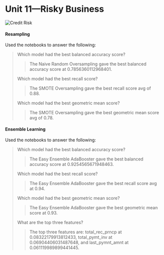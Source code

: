 # Unit 11—Risky Business

![Credit Risk](Images/credit-risk.jpg)


#### Resampling

Used the notebooks to answer the following:

> Which model had the best balanced accuracy score?
>> The Naive Random Oversampling gave the best balanced accuracy score at 0.7856360112968401.
>
> Which model had the best recall score?
>> The SMOTE Oversampling gave the best recall score avg of 0.88.
> 
> Which model had the best geometric mean score?
>> The SMOTE Oversampling gave the best geometric mean score avg of 0.78.



#### Ensemble Learning

Used the notebooks to answer the following:

> Which model had the best balanced accuracy score?
>> The Easy Ensemble AdaBooster gave the best balanced accuracy score at 0.9254565671948463.
>
> Which model had the best recall score?
>> The Easy Ensemble AdaBooster gave the best recall score avg at 0.94.
>
> Which model had the best geometric mean score?
>> The Easy Ensemble AdaBooster gave the best geometric mean score at 0.93.
>
> What are the top three features?
>> The top three features are: total_rec_prncp at 0.08322179913812433, total_pymt_inv at 0.06904406031487648, and last_pymnt_amnt at 0.061119989899441445.

